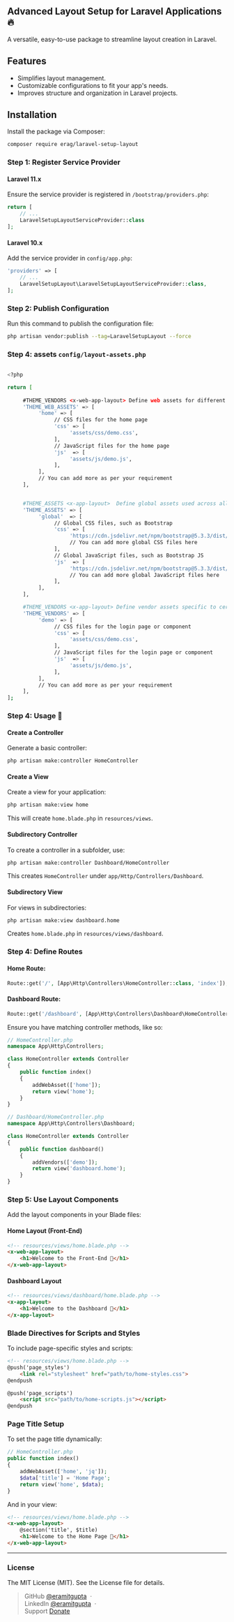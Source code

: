 ## Advanced Layout Setup for Laravel Applications 🔥  
A versatile, easy-to-use package to streamline layout creation in Laravel.

## Features
- Simplifies layout management.
- Customizable configurations to fit your app's needs.
- Improves structure and organization in Laravel projects.

## Installation

Install the package via Composer:
```bash
composer require erag/laravel-setup-layout
```

### Step 1: Register Service Provider

#### Laravel 11.x  
Ensure the service provider is registered in `/bootstrap/providers.php`:
```php
return [
    // ...
    LaravelSetupLayoutServiceProvider::class
];
```

#### Laravel 10.x  
Add the service provider in `config/app.php`:
```php
'providers' => [
    // ...
    LaravelSetupLayout\LaravelSetupLayoutServiceProvider::class,
];
```

### Step 2: Publish Configuration

Run this command to publish the configuration file:
```bash
php artisan vendor:publish --tag=LaravelSetupLayout --force
```

### Step 4: assets `config/layout-assets.php`

```bash

<?php

return [
     
     #THEME_VENDORS <x-web-app-layout> Define web assets for different pages
     'THEME_WEB_ASSETS' => [
          'home' => [
               // CSS files for the home page
               'css' => [
                    'assets/css/demo.css',
               ],
               // JavaScript files for the home page
               'js'  => [
                    'assets/js/demo.js',
               ],
          ],
          // You can add more as per your requirement
     ],


     #THEME_ASSETS <x-app-layout>  Define global assets used across all pages
     'THEME_ASSETS' => [
          'global'  => [
               // Global CSS files, such as Bootstrap
               'css' => [
                    'https://cdn.jsdelivr.net/npm/bootstrap@5.3.3/dist/css/bootstrap.min.css',
                    // You can add more global CSS files here
               ],
               // Global JavaScript files, such as Bootstrap JS
               'js'  => [
                    'https://cdn.jsdelivr.net/npm/bootstrap@5.3.3/dist/js/bootstrap.bundle.min.js',
                    // You can add more global JavaScript files here
               ],
          ],
     ],

     #THEME_VENDORS <x-app-layout> Define vendor assets specific to certain pages or components
     'THEME_VENDORS' => [
          'demo' => [
               // CSS files for the login page or component
               'css' => [
                    'assets/css/demo.css',
               ],
               // JavaScript files for the login page or component
               'js'  => [
                    'assets/js/demo.js',
               ],
          ],
          // You can add more as per your requirement
     ],
];
```

### Step 4: Usage 🤔

#### Create a Controller
Generate a basic controller:
```bash
php artisan make:controller HomeController
```

#### Create a View
Create a view for your application:
```bash
php artisan make:view home
```
This will create `home.blade.php` in `resources/views`.

#### Subdirectory Controller
To create a controller in a subfolder, use:
```bash
php artisan make:controller Dashboard/HomeController
```
This creates `HomeController` under `app/Http/Controllers/Dashboard`.

#### Subdirectory View
For views in subdirectories:
```bash
php artisan make:view dashboard.home
```
Creates `home.blade.php` in `resources/views/dashboard`.

### Step 4: Define Routes

#### Home Route:
```php
Route::get('/', [App\Http\Controllers\HomeController::class, 'index']);
```

#### Dashboard Route:
```php
Route::get('/dashboard', [App\Http\Controllers\Dashboard\HomeController::class, 'dashboard']);
```

Ensure you have matching controller methods, like so:

```php
// HomeController.php
namespace App\Http\Controllers;

class HomeController extends Controller
{
    public function index()
    {
        addWebAsset(['home']);
        return view('home');
    }
}

// Dashboard/HomeController.php
namespace App\Http\Controllers\Dashboard;

class HomeController extends Controller
{
    public function dashboard()
    {
        addVendors(['demo']);
        return view('dashboard.home');
    }
}
```

### Step 5: Use Layout Components

Add the layout components in your Blade files:

#### Home Layout (Front-End)
```html
<!-- resources/views/home.blade.php -->
<x-web-app-layout>
    <h1>Welcome to the Front-End 👋</h1>
</x-web-app-layout>
```

#### Dashboard Layout
```html
<!-- resources/views/dashboard/home.blade.php -->
<x-app-layout>
    <h1>Welcome to the Dashboard 👋</h1>
</x-app-layout>
```

### Blade Directives for Scripts and Styles

To include page-specific styles and scripts:
```html
<!-- resources/views/home.blade.php -->
@push('page_styles')
    <link rel="stylesheet" href="path/to/home-styles.css">
@endpush

@push('page_scripts')
    <script src="path/to/home-scripts.js"></script>
@endpush
```

### Page Title Setup

To set the page title dynamically:
```php
// HomeController.php
public function index()
{
    addWebAsset(['home', 'jq']);
    $data['title'] = 'Home Page';
    return view('home', $data);
}
```

And in your view:
```html
<!-- resources/views/home.blade.php -->
<x-web-app-layout>
    @section('title', $title)
    <h1>Welcome to the Home Page 👋</h1>
</x-web-app-layout>
```

---

### License
The MIT License (MIT). See the License file for details.

> GitHub [@eramitgupta](https://github.com/eramitgupta) &nbsp;&middot;&nbsp;  
> LinkedIn [@eramitgupta](https://www.linkedin.com/in/eramitgupta/) &nbsp;&middot;&nbsp;  
> Support [Donate](https://paypal.me/teamdevgeek/)
